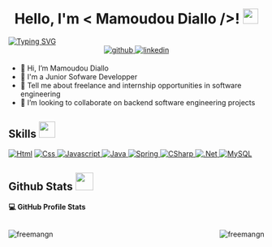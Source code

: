 <h1 align="center">Hello, I'm < Mamoudou Diallo />!  <img src = "https://raw.githubusercontent.com/MartinHeinz/MartinHeinz/master/wave.gif" width = 30px> </h1></h1>
<a href="https://git.io/typing-svg"><img src="https://readme-typing-svg.demolab.com?font=Goldman&duration=3000&pause=200&width=435&lines=Welcome+to+my+GitHub+Profile+!;I+'m+Computer+Science+Student" alt="Typing SVG" /></a>


<div align="center">
<a href="https://github.com/FreemanGn" target="_blank">
<img src=https://img.shields.io/badge/github-%2324292e.svg?&style=for-the-badge&logo=github&logoColor=white alt=github style="margin-bottom: 5px;" />
</a>
<a href="https://linkedin.com/in/freemangn" target="_blank">
<img src=https://img.shields.io/badge/linkedin-%231E77B5.svg?&style=for-the-badge&logo=linkedin&logoColor=white alt=linkedin style="margin-bottom: 5px;" />
</a>  
</div>


- 👋 Hi, I’m Mamoudou Diallo
- 💼 I'm a Junior Sofware Developper
- 💬 Tell me about freelance and internship opportunities in software engineering
- 👯 I’m looking to collaborate on backend software engineering projects

<h2> Skills <img src = "https://media2.giphy.com/media/QssGEmpkyEOhBCb7e1/giphy.gif?cid=ecf05e47a0n3gi1bfqntqmob8g9aid1oyj2wr3ds3mg700bl&rid=giphy.gif" width = 32px> </h2>

<a href="https://developer.mozilla.org/fr/docs/Glossary/HTML5" target="_blank"> 
    <img alt="Html" src="https://img.shields.io/badge/HTML5-E34F26?style=for-the-badge&logo=html5&logoColor=white"></a>
    <a href="https://developer.mozilla.org/fr/docs/Glossary/HTML5" target="_blank"> 
    <img alt="Css" src="https://img.shields.io/badge/CSS3-1572B6?style=for-the-badge&logo=css3&logoColor=white">
    </a>
    <a href="" target="_blank"> 
    <img alt="Javascript" src="https://img.shields.io/badge/JavaScript-F7DF1E?style=for-the-badge&logo=javascript&logoColor=black">
  </a>

<a href="https://www.java.com" target="_blank"> 
    <img alt="Java" src="https://img.shields.io/badge/Java-ED8B00?style=for-the-badge&logo=java&logoColor=white">
</a>
    <a href="https://spring.io" target="_blank"> 
    <img alt="Spring" src="https://img.shields.io/badge/Spring-6DB33F?style=for-the-badge&logo=spring&logoColor=white">
  </a>


<a href="https://learn.microsoft.com/fr-fr/dotnet/csharp/" target="_blank"> 
    <img alt="CSharp" src="https://img.shields.io/badge/C%23-239120?style=for-the-badge&logo=c-sharp&logoColor=white">
  </a>
  <a href="https://dotnet.microsoft.com/en-us/" target="_blank"> 
    <img alt=".Net" src="https://img.shields.io/badge/.NET-5C2D91?style=for-the-badge&logo=.net&logoColor=white">
  </a>
<a href="https://www.mysql.com/"><img alt="MySQL" src="https://img.shields.io/badge/Microsoft%20SQL%20Server-CC2927?style=for-the-badge&logo=microsoft%20sql%20server&logoColor=white"></a>


<h2> Github Stats  <img src = "https://i.pinimg.com/originals/65/c4/f4/65c4f452571be1261e9c623f7da488ac.gif" width = 35px> </h2>

  <summary><b>💻 GitHub Profile Stats</b></summary>
    <br/>
    <p>
        <img align="left" src="https://github-readme-stats.vercel.app/api?username=freemangn&show_icons=true&theme=dark&title_color=3182bd&text_color=ffffff&bg_color=9ecae1&locale=en" alt="freemangn" />
    </p>
    <p>
        <img align="right" src="https://github-readme-stats.vercel.app/api/top-langs?username=freemangn&show_icons=true&theme=synthwave&title_color=3182bd&text_color=ffffff&bg_color=9ecae1&locale=en&layout=compact" alt="freemangn" />
    </p>
  
